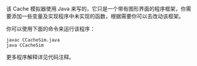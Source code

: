 该 Cache 模拟器使用 Java 来写的，它只是一个带有图形界面的程序框架，你需要添加一些变量及实现程序中未实现的函数，根据需要你可以去改动该框架。

你可以使用下面的命令来运行该程序：

	javac CCacheSim.java
	java CCacheSim

更多程序解释详见代码注释。